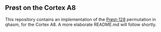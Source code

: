 Prøst on the Cortex A8
----------

This repository contains an implementation of the [Prøst-128](http://competitions.cr.yp.to/round1/proestv1.pdf) permutation in qhasm, for the Cortex A8. A more elaborate README.md will follow shortly.

